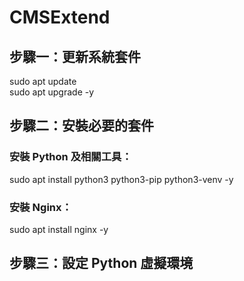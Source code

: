 # CMSExtend

## 步驟一：更新系統套件  
sudo apt update  
sudo apt upgrade -y  

## 步驟二：安裝必要的套件  
### 安裝 Python 及相關工具：  
sudo apt install python3 python3-pip python3-venv -y  
### 安裝 Nginx：  
sudo apt install nginx -y  

## 步驟三：設定 Python 虛擬環境  

